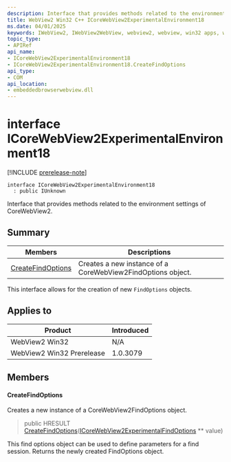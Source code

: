 ```yaml
---
description: Interface that provides methods related to the environment settings of CoreWebView2.
title: WebView2 Win32 C++ ICoreWebView2ExperimentalEnvironment18
ms.date: 04/01/2025
keywords: IWebView2, IWebView2WebView, webview2, webview, win32 apps, win32, edge, ICoreWebView2, ICoreWebView2Controller, browser control, edge html, ICoreWebView2ExperimentalEnvironment18
topic_type: 
- APIRef
api_name:
- ICoreWebView2ExperimentalEnvironment18
- ICoreWebView2ExperimentalEnvironment18.CreateFindOptions
api_type:
- COM
api_location:
- embeddedbrowserwebview.dll
---
```


# interface ICoreWebView2ExperimentalEnvironment18

[!INCLUDE [prerelease-note](../includes/prerelease-note.md)]

```
interface ICoreWebView2ExperimentalEnvironment18
  : public IUnknown
```

Interface that provides methods related to the environment settings of CoreWebView2.

## Summary

 Members                        | Descriptions
--------------------------------|---------------------------------------------
[CreateFindOptions](#createfindoptions) | Creates a new instance of a CoreWebView2FindOptions object.

This interface allows for the creation of new `FindOptions` objects.

## Applies to

Product                         | Introduced
--------------------------------|---------------------------------------------
WebView2 Win32            |    N/A
WebView2 Win32 Prerelease |    1.0.3079

## Members

#### CreateFindOptions

Creates a new instance of a CoreWebView2FindOptions object.

> public HRESULT [CreateFindOptions](#createfindoptions)([ICoreWebView2ExperimentalFindOptions](icorewebview2experimentalfindoptions.md#icorewebview2experimentalfindoptions) ** value)

This find options object can be used to define parameters for a find session. Returns the newly created FindOptions object.


